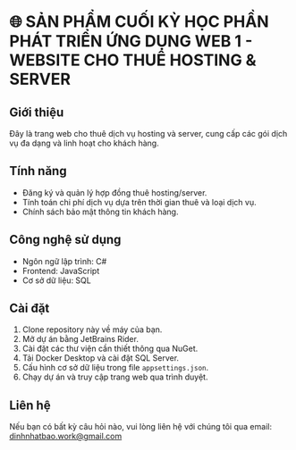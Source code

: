 # 🌐 **SẢN PHẨM CUỐI KỲ HỌC PHẦN PHÁT TRIỂN ỨNG DỤNG WEB 1 - WEBSITE CHO THUÊ HOSTING & SERVER**

## Giới thiệu

Đây là trang web cho thuê dịch vụ hosting và server, cung cấp các gói dịch vụ đa dạng và linh hoạt cho khách hàng.

## Tính năng

- Đăng ký và quản lý hợp đồng thuê hosting/server.
- Tính toán chi phí dịch vụ dựa trên thời gian thuê và loại dịch vụ.
- Chính sách bảo mật thông tin khách hàng.

## Công nghệ sử dụng

- Ngôn ngữ lập trình: C#
- Frontend: JavaScript
- Cơ sở dữ liệu: SQL

## Cài đặt

1. Clone repository này về máy của bạn.
2. Mở dự án bằng JetBrains Rider.
3. Cài đặt các thư viện cần thiết thông qua NuGet.
4. Tải Docker Desktop và cài đặt SQL Server.
3. Cấu hình cơ sở dữ liệu trong file `appsettings.json`.
4. Chạy dự án và truy cập trang web qua trình duyệt.

## Liên hệ

Nếu bạn có bất kỳ câu hỏi nào, vui lòng liên hệ với chúng tôi qua email: dinhnhatbao.work@gmail.com